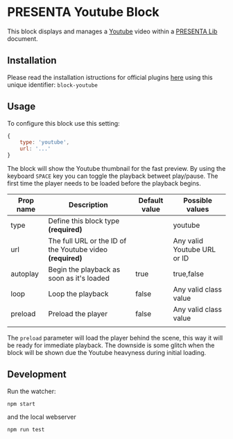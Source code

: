 # PRESENTA Youtube Block

This block displays and manages a [Youtube](https://www.youtube.com) video within a [PRESENTA Lib](https://github.com/presenta-software/presenta-lib) document.

## Installation


Please read the installation istructions for official plugins [here](https://lib.presenta.cc/extend/#install-an-official-plugin) using this unique identifier: `block-youtube`

## Usage

To configure this block use this setting:

```js
{
    type: 'youtube',
    url: '...'
}
```

The block will show the Youtube thumbnail for the fast preview. 
By using the keyboard `SPACE` key you can toggle the playback betweet play/pause.
The first time the player needs to be loaded before the playback begins.

| Prop name | Description                                                | Default value | Possible values             |
| --------- | ---------------------------------------------------------- | ------------- | --------------------------- |
| type      | Define this block type **(required)**                      |               | youtube                     |
| url       | The full URL or the ID of the Youtube video **(required)** |               | Any valid Youtube URL or ID |
| autoplay  | Begin the playback as soon as it's loaded                  | true          | true,false                  |
| loop      | Loop the playback                                          | false         | Any valid class value       |
| preload   | Preload the player                                         | false         | Any valid class value       |
|           |                                                            |               |                             |

The `preload` parameter will load the player behind the scene, this way it will be ready for immediate playback. The downside is some glitch when the block will be shown due the Youtube heavyness during initial loading.



## Development

Run the watcher:

    npm start

and the local webserver

    npm run test